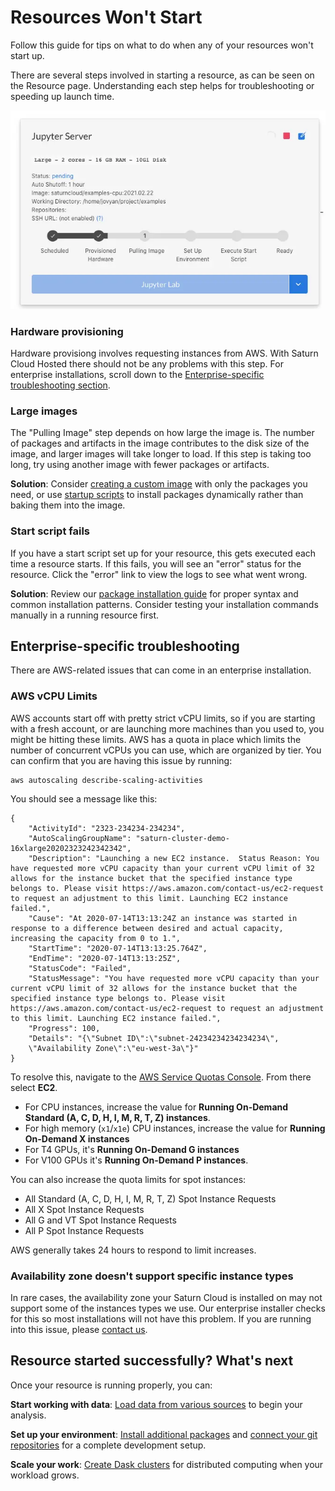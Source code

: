# Resources Won't Start

Follow this guide for tips on what to do when any of your resources won't start up.

There are several steps involved in starting a resource, as can be seen on the Resource page. Understanding each step helps for troubleshooting or speeding up launch time.

<img src="/images/docs/resource-starting.webp" alt="Steps for launching resources" class="doc-image">

### Hardware provisioning

Hardware provisiong involves requesting instances from AWS. With Saturn Cloud Hosted there should not be any problems with this step. For enterprise installations, scroll down to the [Enterprise-specific troubleshooting section](#enterprise-specific-troubleshooting).

### Large images

The "Pulling Image" step depends on how large the image is. The number of packages and artifacts in the image contributes to the disk size of the image, and larger images will take longer to load. If this step is taking too long, try using another image with fewer packages or artifacts.

**Solution**: Consider [creating a custom image](/docs) with only the packages you need, or use [startup scripts](/docs) to install packages dynamically rather than baking them into the image.

### Start script fails

If you have a start script set up for your resource, this gets executed each time a resource starts. If this fails, you will see an "error" status for the resource. Click the "error" link to view the logs to see what went wrong.

**Solution**: Review our [package installation guide](/docs) for proper syntax and common installation patterns. Consider testing your installation commands manually in a running resource first.

## Enterprise-specific troubleshooting

There are AWS-related issues that can come in an enterprise installation.

### AWS vCPU Limits

AWS accounts start off with pretty strict vCPU limits, so if you are starting with a fresh account, or are launching more machines than you used to, you might be hitting these limits. AWS has a quota in place which limits the number of concurrent vCPUs you can use, which are organized by tier. You can confirm that you are having this issue by running:

```
aws autoscaling describe-scaling-activities
```

You should see a message like this:

```
{
    "ActivityId": "2323-234234-234234",
    "AutoScalingGroupName": "saturn-cluster-demo-16xlarge20202323242342342",
    "Description": "Launching a new EC2 instance.  Status Reason: You have requested more vCPU capacity than your current vCPU limit of 32 allows for the instance bucket that the specified instance type belongs to. Please visit https://aws.amazon.com/contact-us/ec2-request to request an adjustment to this limit. Launching EC2 instance failed.",
    "Cause": "At 2020-07-14T13:13:24Z an instance was started in response to a difference between desired and actual capacity, increasing the capacity from 0 to 1.",
    "StartTime": "2020-07-14T13:13:25.764Z",
    "EndTime": "2020-07-14T13:13:25Z",
    "StatusCode": "Failed",
    "StatusMessage": "You have requested more vCPU capacity than your current vCPU limit of 32 allows for the instance bucket that the specified instance type belongs to. Please visit https://aws.amazon.com/contact-us/ec2-request to request an adjustment to this limit. Launching EC2 instance failed.",
    "Progress": 100,
    "Details": "{\"Subnet ID\":\"subnet-24234234234234234\",
    \"Availability Zone\":\"eu-west-3a\"}"
}
```
To resolve this, navigate to the <a href="https://console.aws.amazon.com/servicequotas/home" target='_blank' rel='noopener'>AWS Service Quotas Console</a>. From there select **EC2**.

- For CPU instances, increase the value for **Running On-Demand Standard (A, C, D, H, I, M, R, T, Z) instances**.
- For high memory (`x1`/`x1e`) CPU instances, increase the value for **Running On-Demand X instances**
- For T4 GPUs, it's **Running On-Demand G instances**
- For V100 GPUs it's **Running On-Demand P instances**.

You can also increase the quota limits for spot instances:
- All Standard (A, C, D, H, I, M, R, T, Z) Spot Instance Requests
- All X Spot Instance Requests
- All G and VT Spot Instance Requests
- All P Spot Instance Requests

AWS generally takes 24 hours to respond to limit increases.

### Availability zone doesn't support specific instance types

In rare cases, the availability zone your Saturn Cloud is installed on may not support some of the instances types we use. Our enterprise installer checks for this so most installations will not have this problem. If you are running into this issue, please <a href="/docs">contact us</a>.

## Resource started successfully? What's next

Once your resource is running properly, you can:

**Start working with data**: [Load data from various sources](/docs) to begin your analysis.

**Set up your environment**: [Install additional packages](/docs) and [connect your git repositories](/docs) for a complete development setup.

**Scale your work**: [Create Dask clusters](/docs) for distributed computing when your workload grows.
